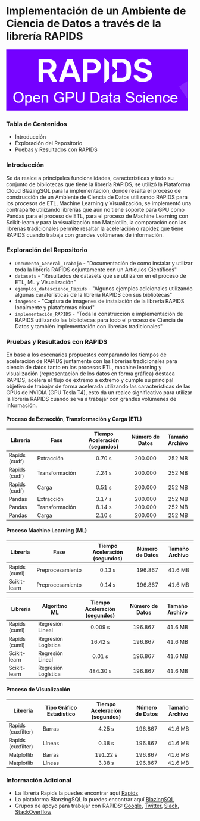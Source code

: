 # Implementación de un Ambiente de Ciencia de Datos a través de la librería RAPIDS

![Logo principal de la librería](https://github.com/JoseGuarnizo/RAPIDS/blob/master/imagenes/rapids.PNG)

### Tabla de Contenidos

- Introducción
- Exploración del Repositorio
- Puebas y Resultados con RAPIDS


### Introducción
Se da realce a principales funcionalidades, características y todo su conjunto de bibliotecas que tiene la librería RAPIDS, se utilizó la Plataforma Cloud BlazingSQL para la implementación, donde resalta el proceso de construcción de un Ambiente de Ciencia de Datos utilizando RAPIDS para los procesos de ETL, Machine Learning y Visualización, se implementó una contraparte utilizando librerías que aún no tiene soporte para GPU como Pandas para el proceso de ETL, para el proceso de Machine Learning con Scikit-learn y para la visualización con Matplotlib, la comparación con las librerías tradicionales permite resaltar la aceleración o rapidez que tiene RAPIDS cuando trabaja con grandes volúmenes de información.

### Exploración del Repositorio

- `Documento_General_Trabajo` - "Documentación de como instalar y utilizar toda la librería RAPIDS cojuntamente con un Artículos Científicos"
- `datasets` - "Resultados de datasets que se utilizaron en el proceso de ETL, ML y Visualización"
- `ejemplos_datascience_Rapids` - "Algunos ejemplos adicionales utilizando algunas caraterísticas de la librería RAPIDS con sus bibliotecas"
- `imagenes` - "Captura de imagenes de instalación de la librería RAPIDS localmente y plataformas cloud"
- `implementación_RAPIDS` - "Toda la construcción e implementación de RAPIDS utilizando las bibliotecas para todo el proceso de Ciencia de Datos y también implementación con librerías tradicionales"

### Pruebas y Resultados con RAPIDS

En base a los escenarios propuestos comparando los tiempos de aceleración de RAPIDS juntamente con las librerías tradicionales para ciencia de datos tanto en los procesos ETL, machine learning y visualización (representación de los datos en forma gráfica) destaca RAPIDS, acelera el flujo de extremo a extremo y cumple su principal objetivo de trabajar de forma acelerada utilizando las características de las GPUs de NVIDIA (GPU Tesla T4), esto da un realce significativo para utilizar la librería RAPIDS cuando se va a trabajar con grandes volúmenes de información.

#### Proceso de Extracción, Transformación y Carga (ETL)

| Librería | Fase | Tiempo Aceleración (segundos) | Número de Datos | Tamaño Archivo |
| --- | --- | :---: | :---: | :---: |
| Rapids (cudf) | Extracción | 0.70 s | 200.000 | 252 MB |
| Rapids (cudf) | Transformación | 7.24 s | 200.000 | 252 MB |
| Rapids (cudf) | Carga | 0.51 s | 200.000 | 252 MB |
| Pandas | Extracción | 3.17 s | 200.000 | 252 MB |
| Pandas | Transformación | 8.14 s | 200.000 | 252 MB |
| Pandas | Carga | 2.10 s | 200.000 | 252 MB |

#### Proceso Machine Learning (ML)

| Librería | Fase | Tiempo Aceleración (segundos) | Número de Datos | Tamaño Archivo |
| --- | --- | :---: | :---: | :---: |
| Rapids (cuml) | Preprocesamiento | 0.13 s | 196.867 | 41.6 MB |
| Scikit-learn | Preprocesamiento | 0.14 s | 196.867 | 41.6 MB |

| Librería | Algoritmo ML | Tiempo Aceleración (segundos) | Número de Datos | Tamaño Archivo |
| --- | --- | :---: | :---: | :---: |
| Rapids (cuml) | Regresión Lineal | 0.009 s  | 196.867 | 41.6 MB |
| Rapids (cuml) | Regresión Logística | 16.42 s | 196.867 | 41.6 MB |
| Scikit-learn | Regresión Lineal | 0.01 s | 196.867 | 41.6 MB |
| Scikit-learn | Regresión Logística | 484.30 s | 196.867 | 41.6 MB |

#### Proceso de Visualización

| Librería | Tipo Gráfico Estadístico | Tiempo Aceleración (segundos) | Número de Datos | Tamaño Archivo |
| --- | --- | :---: | :---: | :---: |
| Rapids (cuxfilter) | Barras | 4.25 s  | 196.867 | 41.6 MB |
| Rapids (cuxfilter) | Líneas | 0.38 s  | 196.867 | 41.6 MB |
| Matplotlib | Barras | 191.22 s  | 196.867 | 41.6 MB |
| Matplotlib | Líneas | 3.38 s  | 196.867 | 41.6 MB |


### Información Adicional

- La librería Rapids la puedes encontrar aquí [Rapids](https://rapids.ai/)
- La plataforma BlanzingSQL la puedes encontrar aquí [BlazingSQL](https://blazingsql.com/)
- Grupos de apoyo para trabajar con RAPIDS: [Google](https://groups.google.com/g/rapidsai?pli=1), [Twitter](https://twitter.com/rapidsai), [Slack](https://rapids-goai.slack.com/ssb/redirect#/), [StackOverflow](https://stackoverflow.com/tags/rapids)


